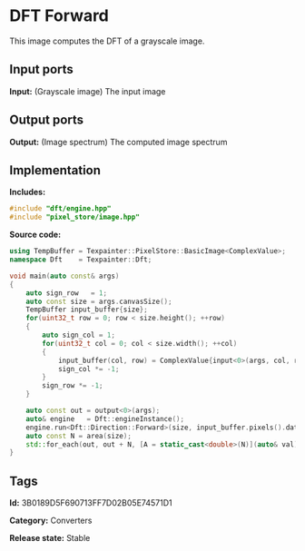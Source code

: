 # DFT Forward

This image computes the DFT of a grayscale image.

## Input ports

__Input:__ (Grayscale image) The input image

## Output ports

__Output:__ (Image spectrum) The computed image spectrum

## Implementation

__Includes:__ 

```c++
#include "dft/engine.hpp"
#include "pixel_store/image.hpp"
```

__Source code:__ 

```c++
using TempBuffer = Texpainter::PixelStore::BasicImage<ComplexValue>;
namespace Dft    = Texpainter::Dft;

void main(auto const& args)
{
	auto sign_row   = 1;
	auto const size = args.canvasSize();
	TempBuffer input_buffer{size};
	for(uint32_t row = 0; row < size.height(); ++row)
	{
		auto sign_col = 1;
		for(uint32_t col = 0; col < size.width(); ++col)
		{
			input_buffer(col, row) = ComplexValue{input<0>(args, col, row) * sign_row * sign_col};
			sign_col *= -1;
		}
		sign_row *= -1;
	}

	auto const out = output<0>(args);
	auto& engine   = Dft::engineInstance();
	engine.run<Dft::Direction::Forward>(size, input_buffer.pixels().data(), out);
	auto const N = area(size);
	std::for_each(out, out + N, [A = static_cast<double>(N)](auto& val) { return val /= A; });
}
```

## Tags

__Id:__ 3B0189D5F690713FF7D02B05E74571D1

__Category:__ Converters

__Release state:__ Stable